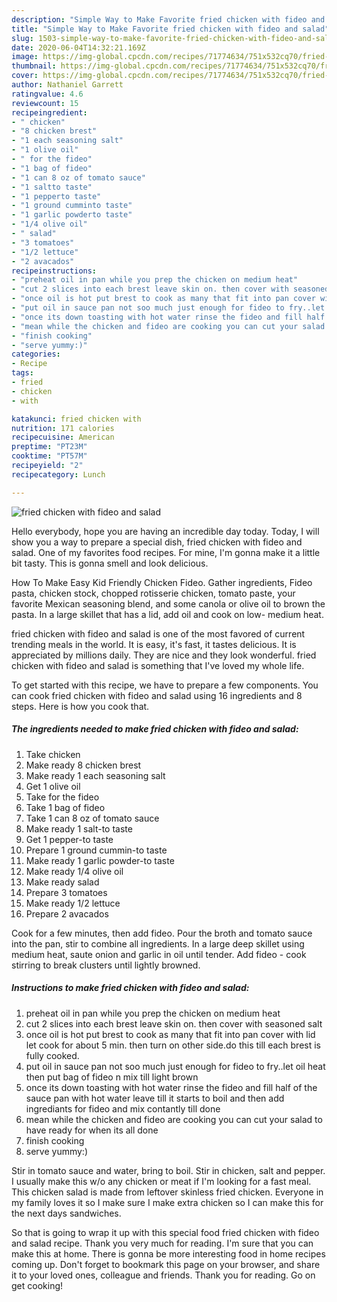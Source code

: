 ```yaml
---
description: "Simple Way to Make Favorite fried chicken with fideo and salad"
title: "Simple Way to Make Favorite fried chicken with fideo and salad"
slug: 1503-simple-way-to-make-favorite-fried-chicken-with-fideo-and-salad
date: 2020-06-04T14:32:21.169Z
image: https://img-global.cpcdn.com/recipes/71774634/751x532cq70/fried-chicken-with-fideo-and-salad-recipe-main-photo.jpg
thumbnail: https://img-global.cpcdn.com/recipes/71774634/751x532cq70/fried-chicken-with-fideo-and-salad-recipe-main-photo.jpg
cover: https://img-global.cpcdn.com/recipes/71774634/751x532cq70/fried-chicken-with-fideo-and-salad-recipe-main-photo.jpg
author: Nathaniel Garrett
ratingvalue: 4.6
reviewcount: 15
recipeingredient:
- " chicken"
- "8 chicken brest"
- "1 each seasoning salt"
- "1 olive oil"
- " for the fideo"
- "1 bag of fideo"
- "1 can 8 oz of tomato sauce"
- "1 saltto taste"
- "1 pepperto taste"
- "1 ground cumminto taste"
- "1 garlic powderto taste"
- "1/4 olive oil"
- " salad"
- "3 tomatoes"
- "1/2 lettuce"
- "2 avacados"
recipeinstructions:
- "preheat oil in pan while you prep the chicken on medium heat"
- "cut 2 slices into each brest leave skin on. then cover with seasoned salt"
- "once oil is hot put brest to cook as many that fit into pan cover with lid let cook for about 5 min. then turn on other side.do this till each brest is fully cooked."
- "put oil in sauce pan not soo much just enough for fideo to fry..let oil heat then put bag of fideo n mix till light brown"
- "once its down toasting with hot water rinse the fideo and fill half of the sauce pan with hot water leave till it starts to boil and then add ingrediants for fideo and mix contantly till done"
- "mean while the chicken and fideo are cooking you can cut your salad to have ready for when its all done"
- "finish cooking"
- "serve yummy:)"
categories:
- Recipe
tags:
- fried
- chicken
- with

katakunci: fried chicken with 
nutrition: 171 calories
recipecuisine: American
preptime: "PT23M"
cooktime: "PT57M"
recipeyield: "2"
recipecategory: Lunch

---
```



![fried chicken with fideo and salad](https://img-global.cpcdn.com/recipes/71774634/751x532cq70/fried-chicken-with-fideo-and-salad-recipe-main-photo.jpg)

Hello everybody, hope you are having an incredible day today. Today, I will show you a way to prepare a special dish, fried chicken with fideo and salad. One of my favorites food recipes. For mine, I'm gonna make it a little bit tasty. This is gonna smell and look delicious.

How To Make Easy Kid Friendly Chicken Fideo. Gather ingredients, Fideo pasta, chicken stock, chopped rotisserie chicken, tomato paste, your favorite Mexican seasoning blend, and some canola or olive oil to brown the pasta. In a large skillet that has a lid, add oil and cook on low- medium heat.

fried chicken with fideo and salad is one of the most favored of current trending meals in the world. It is easy, it's fast, it tastes delicious. It is appreciated by millions daily. They are nice and they look wonderful. fried chicken with fideo and salad is something that I've loved my whole life.


To get started with this recipe, we have to prepare a few components. You can cook fried chicken with fideo and salad using 16 ingredients and 8 steps. Here is how you cook that.

<!--inarticleads1-->

##### The ingredients needed to make fried chicken with fideo and salad:

1. Take  chicken
1. Make ready 8 chicken brest
1. Make ready 1 each seasoning salt
1. Get 1 olive oil
1. Take  for the fideo
1. Take 1 bag of fideo
1. Take 1 can 8 oz of tomato sauce
1. Make ready 1 salt-to taste
1. Get 1 pepper-to taste
1. Prepare 1 ground cummin-to taste
1. Make ready 1 garlic powder-to taste
1. Make ready 1/4 olive oil
1. Make ready  salad
1. Prepare 3 tomatoes
1. Make ready 1/2 lettuce
1. Prepare 2 avacados


Cook for a few minutes, then add fideo. Pour the broth and tomato sauce into the pan, stir to combine all ingredients. In a large deep skillet using medium heat, saute onion and garlic in oil until tender. Add fideo - cook stirring to break clusters until lightly browned. 

<!--inarticleads2-->

##### Instructions to make fried chicken with fideo and salad:

1. preheat oil in pan while you prep the chicken on medium heat
1. cut 2 slices into each brest leave skin on. then cover with seasoned salt
1. once oil is hot put brest to cook as many that fit into pan cover with lid let cook for about 5 min. then turn on other side.do this till each brest is fully cooked.
1. put oil in sauce pan not soo much just enough for fideo to fry..let oil heat then put bag of fideo n mix till light brown
1. once its down toasting with hot water rinse the fideo and fill half of the sauce pan with hot water leave till it starts to boil and then add ingrediants for fideo and mix contantly till done
1. mean while the chicken and fideo are cooking you can cut your salad to have ready for when its all done
1. finish cooking
1. serve yummy:)


Stir in tomato sauce and water, bring to boil. Stir in chicken, salt and pepper. I usually make this w/o any chicken or meat if I&#39;m looking for a fast meal. This chicken salad is made from leftover skinless fried chicken. Everyone in my family loves it so I make sure I make extra chicken so I can make this for the next days sandwiches. 

So that is going to wrap it up with this special food fried chicken with fideo and salad recipe. Thank you very much for reading. I'm sure that you can make this at home. There is gonna be more interesting food in home recipes coming up. Don't forget to bookmark this page on your browser, and share it to your loved ones, colleague and friends. Thank you for reading. Go on get cooking!
